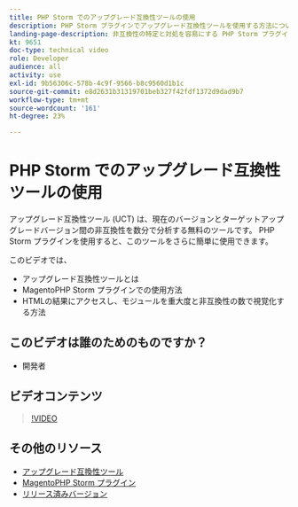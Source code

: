 ```yaml
---
title: PHP Storm でのアップグレード互換性ツールの使用
description: PHP Storm プラグインでアップグレード互換性ツールを使用する方法については、このテクニカルビデオをご覧ください。
landing-page-description: 非互換性の特定と対処を容易にする PHP Storm プラグインを使用したアップグレード互換性ツールの使用方法について学習します。
kt: 9651
doc-type: technical video
role: Developer
audience: all
activity: use
exl-id: 9b56306c-578b-4c9f-9566-b8c9560d1b1c
source-git-commit: e8d2631b31319701beb327f42fdf1372d9dad9b7
workflow-type: tm+mt
source-wordcount: '161'
ht-degree: 23%

---
```


# PHP Storm でのアップグレード互換性ツールの使用

アップグレード互換性ツール (UCT) は、現在のバージョンとターゲットアップグレードバージョン間の非互換性を数分で分析する無料のツールです。 PHP Storm プラグインを使用すると、このツールをさらに簡単に使用できます。

このビデオでは、

- アップグレード互換性ツールとは
- MagentoPHP Storm プラグインでの使用方法
- HTMLの結果にアクセスし、モジュールを重大度と非互換性の数で視覚化する方法

## このビデオは誰のためのものですか？

- 開発者

## ビデオコンテンツ

>[!VIDEO](https://video.tv.adobe.com/v/340150?quality=12&learn=on)

## その他のリソース

- [アップグレード互換性ツール](https://experienceleague.adobe.com/docs/commerce-operations/upgrade-guide/upgrade-compatibility-tool/overview.html)
- [MagentoPHP Storm プラグイン](https://plugins.jetbrains.com/plugin/8024-magento-phpstorm)
- [リリース済みバージョン](https://experienceleague.adobe.com/docs/commerce-operations/release/versions.html)

